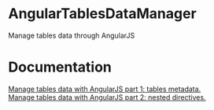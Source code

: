 # AngularTablesDataManager
Manage tables data through AngularJS
# Documentation
<a href="https://mirkomaggioni.com/2016/06/12/manage-tables-data-with-angularjs-part-1-tables-metadata/">Manage tables data with AngularJS part 1: tables metadata.</a><br/>
<a href="https://mirkomaggioni.com/2016/06/25/manage-tables-data-with-angularjs-part-2-nested-directives/">Manage tables data with AngularJS part 2: nested directives.</a>
